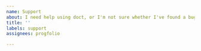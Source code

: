 ```yaml
---
name: Support
about: I need help using doct, or I'm not sure whether I've found a bug
title: ''
labels: support
assignees: progfolio

---
```


<!-- Please read the docs and search for previous issues first. -->
